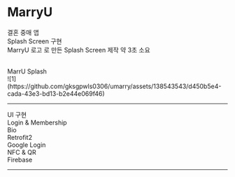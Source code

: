 # MarryU
결혼 중매 앱 <br>
Splash Screen 구현 <br>
MarryU 로고 로 만든 Splash Screen 제작 
약 3초 소요 
<br>
<br>
<div>MarrU Splash</div>
![1](https://github.com/gksgpwls0306/umarry/assets/138543543/d450b5e4-cada-43e3-bd13-b2e44e069f46)


<hr>
UI 구현 <br>
Login & Membership <br>
Bio <br>
Retrofit2 <br>
Google Login <br>
NFC & QR <br>
Firebase <br>


<hr>
